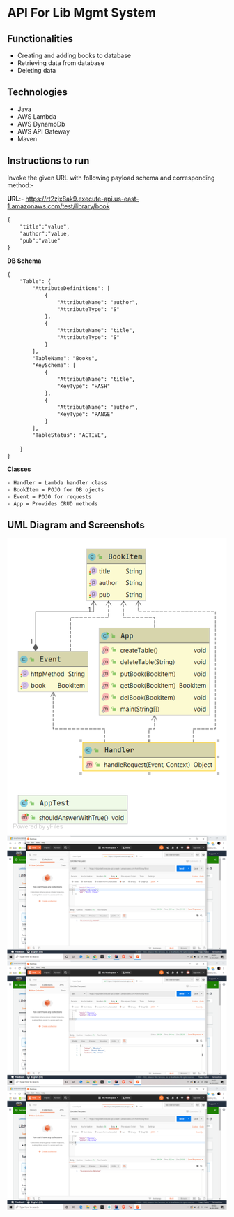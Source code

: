 # API For Lib Mgmt System

## Functionalities
- Creating and adding books to database
- Retrieving data from database
- Deleting data
## Technologies
- Java
- AWS Lambda
- AWS DynamoDb
- AWS API Gateway
- Maven
## Instructions to run
Invoke the given URL with following payload schema and corresponding method:-

**URL**:- https://rt2zjx8ak9.execute-api.us-east-1.amazonaws.com/test/library/book
```$xslt
{
    "title":"value",
    "author":"value,
    "pub":"value"
}
```
**DB Schema**
```$xslt
{
    "Table": {
        "AttributeDefinitions": [
            {
                "AttributeName": "author",
                "AttributeType": "S"
            },
            {
                "AttributeName": "title",
                "AttributeType": "S"
            }
        ],
        "TableName": "Books",
        "KeySchema": [
            {
                "AttributeName": "title",
                "KeyType": "HASH"
            },
            {
                "AttributeName": "author",
                "KeyType": "RANGE"
            }
        ],
        "TableStatus": "ACTIVE",
    
    }
}
```
**Classes**
```
- Handler = Lambda handler class
- BookItem = POJO for DB ojects
- Event = POJO for requests
- App = Provides CRUD methods

```
## UML Diagram and Screenshots
![](images/libmgmt.png)
![](images/Screenshot%20(5).png)
![](images/Screenshot%20(6).png)
![](images/Screenshot%20(7).png)


